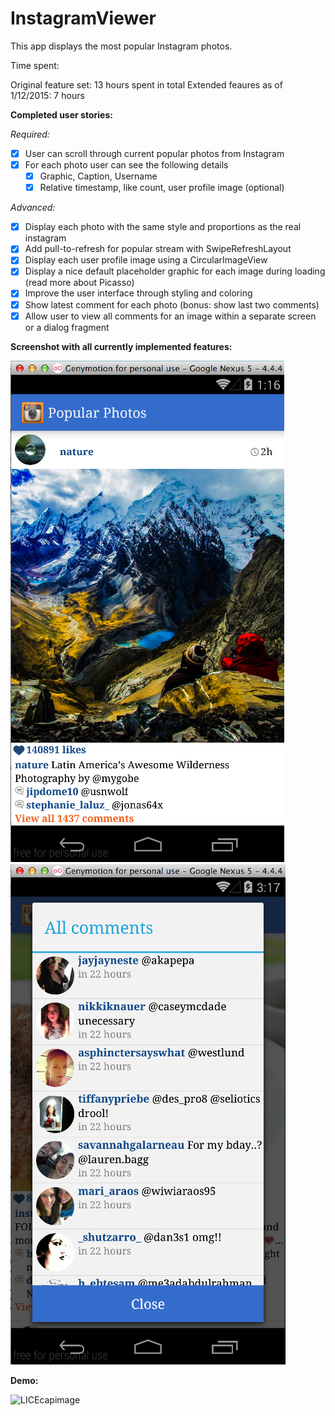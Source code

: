 InstagramViewer
===============

This app displays the most popular Instagram photos.

Time spent:

Original feature set: 13 hours spent in total
Extended feaures as of 1/12/2015: 7 hours

**Completed user stories:**

*Required:*

 - [x] User can scroll through current popular photos from Instagram 
 - [x] For each photo user can see the following details
   - [x] Graphic, Caption, Username
   - [x] Relative timestamp, like count, user profile image (optional)

*Advanced:*

 - [x] Display each photo with the same style and proportions as the real instagram 
 - [x] Add pull-to-refresh for popular stream with SwipeRefreshLayout
 - [x] Display each user profile image using a CircularImageView
 - [x] Display a nice default placeholder graphic for each image during loading (read more about Picasso)
 - [x] Improve the user interface through styling and coloring
 - [x] Show latest comment for each photo (bonus: show last two comments)
 - [x] Allow user to view all comments for an image within a separate screen or a dialog fragment

**Screenshot with all currently implemented features:**

![Screenshot](https://github.com/martasmith/InstagramViewer/blob/master/instagram_screen.png)
![Screenshot](https://github.com/martasmith/InstagramViewer/blob/master/instagram_screen2.png)

**Demo:**

![LICEcapimage](https://github.com/martasmith/InstagramViewer/blob/master/InstagramViewer_demo.gif)
